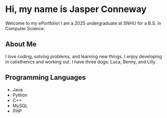 # Hi, my name is Jasper Conneway
Welcome to my ePortfolio! I am a 2025 undergraduate at SNHU for a B.S. in Computer Science.

## About Me
I love coding, solving problems, and learning new things. 
I enjoy developing in calisthenics and working out.
I have three dogs: Luca, Benny, and Lilly.

## Programming Languages
- Java
- Python
- C++
- MySQL
- PHP
